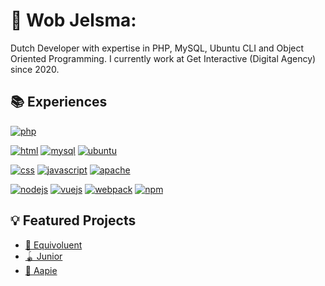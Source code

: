 # 🤠 Wob Jelsma:
Dutch Developer with expertise in PHP, MySQL, Ubuntu CLI and Object Oriented Programming.
I currently work at Get Interactive (Digital Agency) since 2020.

## 📚 Experiences

[![php](https://img.shields.io/badge/php-PROFICIENT-777BB4?style=for-the-badge&logo=php&logoColor=white)](https://php.com/)

[![html](https://img.shields.io/badge/html5-COMPETENT-%23E34F26.svg?style=for-the-badge&logo=html5&logoColor=white)](https://nl.wikipedia.org/wiki/HTML5)
[![mysql](https://img.shields.io/badge/mysql-COMPETENT-3E6E93?style=for-the-badge&logo=mysql&logoColor=white)](https://mysql.com/)
[![ubuntu](https://img.shields.io/badge/ubuntu-COMPETENT-E95420?style=for-the-badge&logo=ubuntu&logoColor=white)](https://ubuntu.com/)


[![css](https://img.shields.io/badge/css3-novice-%231572B6.svg?style=for-the-badge&logo=css3&logoColor=white)](https://en.wikipedia.org/wiki/CSS)
[![javascript](https://img.shields.io/badge/javascript-NOVICE-F7DF1E?style=for-the-badge&logo=javascript&logoColor=white)](https://en.wikipedia.org/wiki/JavaScript)
[![apache](https://img.shields.io/badge/apache-NOVICE-D22129?style=for-the-badge&logo=apache&logoColor=white)](https://apache.org/)

[![nodejs](https://img.shields.io/badge/node.js-BEGINNER-6DA55F?style=for-the-badge&logo=node.js&logoColor=white)](https://nodejs.org/en/)
[![vuejs](https://img.shields.io/badge/vue.js-BEGINNER-4FC08D?style=for-the-badge&logo=vuedotjs&logoColor=white)](https://vuejs.org/)
[![webpack](https://img.shields.io/badge/webpack-BEGINNER-%238DD6F9.svg?style=for-the-badge&logo=webpack&logoColor=white)](https://webpack.js.org/)
[![npm](https://img.shields.io/badge/NPM-BEGINNER-CB0000?style=for-the-badge&logo=npm&logoColor=white)](https://www.npmjs.com/)

## 💡 Featured Projects
* [🐳 Equivoluent](https://github.com/wobedydob/equivoluent)
* [🪀 Junior](https://github.com/wobedydob/junior)
* [🍌 Aapie](https://github.com/wobedydob/aapie)
